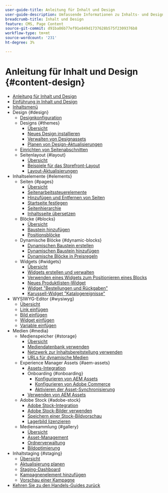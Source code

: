 ```yaml
---
user-guide-title: Anleitung für Inhalt und Design
user-guide-description: Umfassende Informationen zu Inhalts- und Designfunktionen für Adobe Commerce- und Magento Open Source-Administratoren sowie E-Commerce-Marketer.
breadcrumb-title: Inhalt und Design
feature: CMS, Page Content
source-git-commit: d91ba86b77ef91e849d1737628b575f2309376b8
workflow-type: tm+mt
source-wordcount: '231'
ht-degree: 3%

---
```



# Anleitung für Inhalt und Design {#content-design}

- [Anleitung für Inhalt und Design](guide-overview.md)
- [Einführung in Inhalt und Design](introduction.md)
- [Inhaltsmenü](content-menu.md)
- Design {#design}
   - [Designkonfiguration](configuration.md)
   - Designs {#themes}
      - [Übersicht](themes.md)
      - [Neues Design installieren](theme-install.md)
      - [Verwalten von Designassets](theme-assets.md)
      - [Planen von Design-Aktualisierungen](schedule.md)
   - [Einrichten von Seitenabschnitten](page-setup.md)
   - Seitenlayout {#layout}
      - [Übersicht](page-layout.md)
      - [Beispiele für das Storefront-Layout](page-layout-examples.md)
      - [Layout-Aktualisierungen](layout-updates.md)
- Inhaltselemente {#elements}
   - Seiten {#pages}
      - [Übersicht](pages.md)
      - [Seitenarbeitssteuerelemente](pages-workspace.md)
      - [Hinzufügen und Entfernen von Seiten](page-add.md)
      - [Startseite festlegen](page-home-new.md)
      - [Seitenhierarchie](page-hierarchy.md)
      - [Inhaltsseite übersetzen](page-translate.md)
   - Blöcke {#blocks}
      - [Übersicht](blocks.md)
      - [Baustein hinzufügen](block-add.md)
      - [Positionsblöcke](block-position.md)
   - Dynamische Blöcke {#dynamic-blocks}
      - [Dynamischen Baustein erstellen](dynamic-blocks.md)
      - [Dynamischen Baustein hinzufügen](dynamic-blocks-rotate.md)
      - [Dynamische Blöcke in Preisregeln](dynamic-blocks-price-rules.md)
   - Widgets {#widgets}
      - [Übersicht](widgets.md)
      - [Widgets erstellen und verwalten](widget-create.md)
      - [Verwenden eines Widgets zum Positionieren eines Blocks](widget-static-block.md)
      - [Neues Produktlisten-Widget](widget-new-products-list.md)
      - [Widget &quot;Bestellungen und Rückgaben&quot;](widget-orders-returns.md)
      - [Karussell-Widget &quot;Katalogereignisse&quot;](widget-event-carousel.md)
- WYSIWYG-Editor {#wysiwyg}
   - [Übersicht](editor.md)
   - [Link einfügen](editor-insert-link.md)
   - [Bild einfügen](editor-insert-image.md)
   - [Widget einfügen](editor-widget.md)
   - [Variable einfügen](editor-insert-variable.md)
- Medien {#media}
   - Medienspeicher {#storage}
      - [Übersicht](media-storage.md)
      - [Mediendatenbank verwenden](media-storage-database.md)
      - [Netzwerk zur Inhaltsbereitstellung verwenden](media-storage-content-delivery-network.md)
      - [URLs für dynamische Medien](catalog-urls-dynamic-media.md)
   - Experience Manager Assets {#aem-assets}
      - [Assets-Integration](aem-assets.md)
      - Onboarding {#onboarding}
         - [Konfigurieren von AEM Assets](aem-assets-configure-aem.md)
         - [Konfigurieren von Adobe Commerce](aem-assets-configure-commerce.md)
         - [Aktivieren der Asset-Synchronisierung](aem-assets-setup-synchronization.md)
      - [Verwenden von AEM Assets](aem-assets-manage.md)
   - Adobe Stock {#adobe-stock}
      - [Adobe Stock-Integration](adobe-stock.md)
      - [Adobe Stock-Bilder verwenden](adobe-stock-manage.md)
      - [Speichern einer Stock-Bildvorschau](adobe-stock-save-preview.md)
      - [Lagerbild lizenzieren](adobe-stock-license-image.md)
   - Mediensammlung {#gallery}
      - [Übersicht](media-gallery.md)
      - [Asset-Management](media-gallery-asset-management.md)
      - [Ordnerverwaltung](media-gallery-folder-management.md)
      - [Bildoptimierung](media-gallery-image-optimization.md)
- Inhaltstaging {#staging}
   - [Übersicht](content-staging.md)
   - [Aktualisierung planen](content-staging-scheduled-update.md)
   - [Staging-Dashboard](content-staging-dashboard.md)
   - [Kampagnenelement hinzufügen](content-staging-add-item.md)
   - [Vorschau einer Kampagne](content-staging-preview.md)
- [Kehren Sie zu den Handels-Guides zurück](https://experienceleague.adobe.com/en/docs/commerce-admin/user-guides/home)

